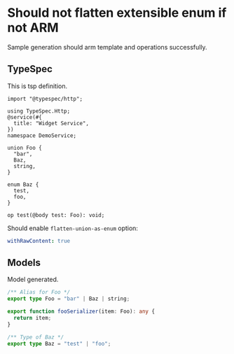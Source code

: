 # Should not flatten extensible enum if not ARM

Sample generation should arm template and operations successfully.

## TypeSpec

This is tsp definition.

```tsp
import "@typespec/http";

using TypeSpec.Http;
@service(#{
  title: "Widget Service",
})
namespace DemoService;

union Foo {
  "bar",
  Baz,
  string,
}

enum Baz {
  test,
  foo,
}

op test(@body test: Foo): void;
```

Should enable `flatten-union-as-enum` option:

```yaml
withRawContent: true
```

## Models

Model generated.

```ts models
/** Alias for Foo */
export type Foo = "bar" | Baz | string;

export function fooSerializer(item: Foo): any {
  return item;
}

/** Type of Baz */
export type Baz = "test" | "foo";
```
